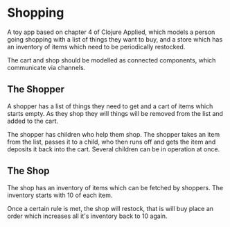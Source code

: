 # Shopping

A toy app based on chapter 4 of Clojure Applied, which models a person going shopping with a list of things they want to buy, and a store which has an inventory of items which need to be periodically restocked.

The cart and shop should be modelled as connected components, which communicate via channels.

## The Shopper

A shopper has a list of things they need to get and a cart of items which starts empty. As they shop they will things will be removed from the list and added to the cart.

The shopper has children who help them shop. The shopper takes an item from the list, passes it to a child, who then runs off and gets the item and deposits it back into the cart. Several children can be in operation at once.

## The Shop

The shop has an inventory of items which can be fetched by shoppers. The inventory starts with 10 of each item.

Once a certain rule is met, the shop will restock, that is will buy place an order which increases all it's inventory back to 10 again.

